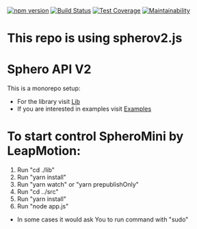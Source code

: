 [![npm version](https://img.shields.io/npm/v/spherov2.js.svg?style=flat)](https://www.npmjs.org/package/spherov2.js)
[![Build Status](https://travis-ci.org/igbopie/spherov2.js.svg?branch=master)](https://travis-ci.org/igbopie/spherov2.js)
[![Test Coverage](https://api.codeclimate.com/v1/badges/5c57b5d2addf2ea48c34/test_coverage)](https://codeclimate.com/github/igbopie/spherov2.js/test_coverage)
[![Maintainability](https://api.codeclimate.com/v1/badges/5c57b5d2addf2ea48c34/maintainability)](https://codeclimate.com/github/igbopie/spherov2.js/maintainability)
# This repo is using spherov2.js  

# Sphero API V2

This is a monorepo setup: 

* For the library visit [Lib](./lib)
* If you are interested in examples visit [Examples](./examples)

# To start control SpheroMini by LeapMotion:
1) Run "cd ./lib"
2) Run "yarn install"
2) Run "yarn watch" or "yarn prepublishOnly"
3) Run "cd ../src"
4) Run "yarn install"
5) Run "node app.js"

* In some cases it would ask You to run command with "sudo"